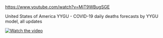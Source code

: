 https://www.youtube.com/watch?v=MiT9WBugSGE


United States of America YYGU - COVID-19 daily deaths forecasts by YYGU model, all updates

[![Watch the video](https://github.com/pourmalek/CovidLongitudinalResults/assets/30849720/6d5b575c-34f4-409d-9572-cc6b9b15b059)](https://www.youtube.com/embed/MiT9WBugSGE?si=WHPi0j7Cu95PKR77)




